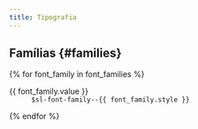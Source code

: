 ```yaml
---
title: Tipografia
---
```


## Famílias {#families}

{% for font_family in font_families %}
  <dl class="guide-description-list">
    <dt class="sl-font-family--{{ font_family.style }}">{{ font_family.value }}</dt>
    <dd>
      <code>$sl-font-family--{{ font_family.style }}</code>
    </dd>
  </dl>
{% endfor %}
